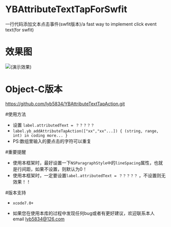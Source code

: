 # YBAttributeTextTapForSwfit
一行代码添加文本点击事件(swfit版本)/a fast way to implement click event text(for swfit)

# 效果图
![(演示效果)](http://7xt3dd.com1.z0.glb.clouddn.com/attributeAction.gif)

# Object-C版本
 https://github.com/lyb5834/YBAttributeTextTapAction.git


#使用方法
* 设置 `label.attributedText = ？？？？？` 
* `label.yb_addAttributeTapAction(["xx","xx"...]) { (string, range, int) in coding more... }`
* PS:数组里输入的要点击的字符可以重复

#重要提醒
  * 使用本框架时，最好设置一下`NSParagraphStyle中`的`lineSpacing`属性，也就是行间距，如果不设置，则默认为0！
  * 使用本框架时，一定要设置`label.attributedText = ？？？？？` ，不设置则无效果！！
  
#版本支持
  * `xcode7.0+`

  * 如果您在使用本库的过程中发现任何bug或者有更好建议，欢迎联系本人email  lyb5834@126.com
